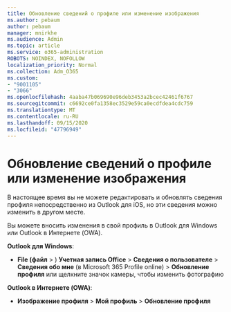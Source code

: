 ```yaml
---
title: Обновление сведений о профиле или изменение изображения
ms.author: pebaum
author: pebaum
manager: mnirkhe
ms.audience: Admin
ms.topic: article
ms.service: o365-administration
ROBOTS: NOINDEX, NOFOLLOW
localization_priority: Normal
ms.collection: Adm_O365
ms.custom:
- "9001105"
- "3066"
ms.openlocfilehash: 4aaba47b069690e96deb3453a2bcec42461f6767
ms.sourcegitcommit: c6692ce0fa1358ec3529e59ca0ecdfdea4cdc759
ms.translationtype: MT
ms.contentlocale: ru-RU
ms.lasthandoff: 09/15/2020
ms.locfileid: "47796949"
---
```

# <a name="update-my-profile-information-or-change-my-picture"></a>Обновление сведений о профиле или изменение изображения

В настоящее время вы не можете редактировать и обновлять сведения профиля непосредственно из Outlook для iOS, но эти сведения можно изменить в другом месте. 

Вы можете вносить изменения в свой профиль в Outlook для Windows или Outlook в Интернете (OWA). 

**Outlook для Windows**: 

- **File (файл**  >  ) **Учетная запись Office**  >  **Сведения о пользователе**  >  **Сведения обо мне** (в Microsoft 365 Profile online) > **Обновление профиля** или щелкните значок камеры, чтобы изменить фотографию  
  
**Outlook в Интернете (OWA)**: 

- **Изображение профиля**  >  **Мой профиль**  >  **Обновление профиля**
